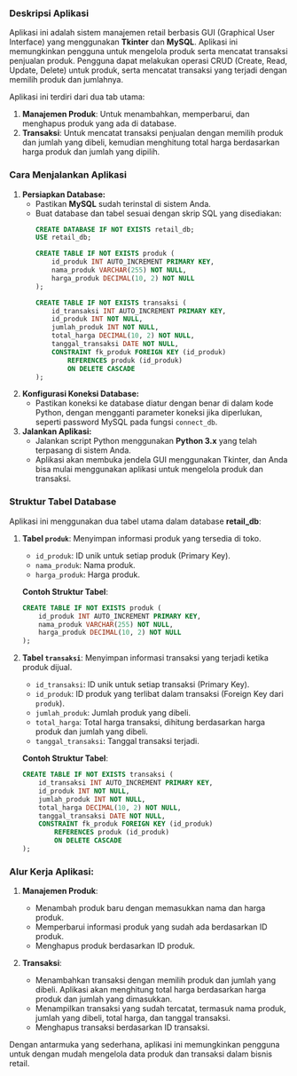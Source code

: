 ### Deskripsi Aplikasi
Aplikasi ini adalah sistem manajemen retail berbasis GUI (Graphical User Interface) yang menggunakan **Tkinter** dan **MySQL**. Aplikasi ini memungkinkan pengguna untuk mengelola produk serta mencatat transaksi penjualan produk. Pengguna dapat melakukan operasi CRUD (Create, Read, Update, Delete) untuk produk, serta mencatat transaksi yang terjadi dengan memilih produk dan jumlahnya. 

Aplikasi ini terdiri dari dua tab utama:
1. **Manajemen Produk**: Untuk menambahkan, memperbarui, dan menghapus produk yang ada di database.
2. **Transaksi**: Untuk mencatat transaksi penjualan dengan memilih produk dan jumlah yang dibeli, kemudian menghitung total harga berdasarkan harga produk dan jumlah yang dipilih.

### Cara Menjalankan Aplikasi
1. **Persiapkan Database:**
   - Pastikan **MySQL** sudah terinstal di sistem Anda.
   - Buat database dan tabel sesuai dengan skrip SQL yang disediakan:
     ```sql
     CREATE DATABASE IF NOT EXISTS retail_db;
     USE retail_db;

     CREATE TABLE IF NOT EXISTS produk (
         id_produk INT AUTO_INCREMENT PRIMARY KEY,
         nama_produk VARCHAR(255) NOT NULL,
         harga_produk DECIMAL(10, 2) NOT NULL
     );

     CREATE TABLE IF NOT EXISTS transaksi (
         id_transaksi INT AUTO_INCREMENT PRIMARY KEY,
         id_produk INT NOT NULL,
         jumlah_produk INT NOT NULL,
         total_harga DECIMAL(10, 2) NOT NULL,
         tanggal_transaksi DATE NOT NULL,
         CONSTRAINT fk_produk FOREIGN KEY (id_produk)
             REFERENCES produk (id_produk)
             ON DELETE CASCADE
     );
     ```
2. **Konfigurasi Koneksi Database:**
   - Pastikan koneksi ke database diatur dengan benar di dalam kode Python, dengan mengganti parameter koneksi jika diperlukan, seperti password MySQL pada fungsi `connect_db`.
3. **Jalankan Aplikasi:**
   - Jalankan script Python menggunakan **Python 3.x** yang telah terpasang di sistem Anda.
   - Aplikasi akan membuka jendela GUI menggunakan Tkinter, dan Anda bisa mulai menggunakan aplikasi untuk mengelola produk dan transaksi.

### Struktur Tabel Database
Aplikasi ini menggunakan dua tabel utama dalam database **retail_db**:

1. **Tabel `produk`**: Menyimpan informasi produk yang tersedia di toko.
   - `id_produk`: ID unik untuk setiap produk (Primary Key).
   - `nama_produk`: Nama produk.
   - `harga_produk`: Harga produk.

   **Contoh Struktur Tabel**:
   ```sql
   CREATE TABLE IF NOT EXISTS produk (
       id_produk INT AUTO_INCREMENT PRIMARY KEY,
       nama_produk VARCHAR(255) NOT NULL,
       harga_produk DECIMAL(10, 2) NOT NULL
   );
   ```

2. **Tabel `transaksi`**: Menyimpan informasi transaksi yang terjadi ketika produk dijual.
   - `id_transaksi`: ID unik untuk setiap transaksi (Primary Key).
   - `id_produk`: ID produk yang terlibat dalam transaksi (Foreign Key dari `produk`).
   - `jumlah_produk`: Jumlah produk yang dibeli.
   - `total_harga`: Total harga transaksi, dihitung berdasarkan harga produk dan jumlah yang dibeli.
   - `tanggal_transaksi`: Tanggal transaksi terjadi.

   **Contoh Struktur Tabel**:
   ```sql
   CREATE TABLE IF NOT EXISTS transaksi (
       id_transaksi INT AUTO_INCREMENT PRIMARY KEY,
       id_produk INT NOT NULL,
       jumlah_produk INT NOT NULL,
       total_harga DECIMAL(10, 2) NOT NULL,
       tanggal_transaksi DATE NOT NULL,
       CONSTRAINT fk_produk FOREIGN KEY (id_produk)
           REFERENCES produk (id_produk)
           ON DELETE CASCADE
   );
   ```

### Alur Kerja Aplikasi:
1. **Manajemen Produk**:
   - Menambah produk baru dengan memasukkan nama dan harga produk.
   - Memperbarui informasi produk yang sudah ada berdasarkan ID produk.
   - Menghapus produk berdasarkan ID produk.
   
2. **Transaksi**:
   - Menambahkan transaksi dengan memilih produk dan jumlah yang dibeli. Aplikasi akan menghitung total harga berdasarkan harga produk dan jumlah yang dimasukkan.
   - Menampilkan transaksi yang sudah tercatat, termasuk nama produk, jumlah yang dibeli, total harga, dan tanggal transaksi.
   - Menghapus transaksi berdasarkan ID transaksi.

Dengan antarmuka yang sederhana, aplikasi ini memungkinkan pengguna untuk dengan mudah mengelola data produk dan transaksi dalam bisnis retail.